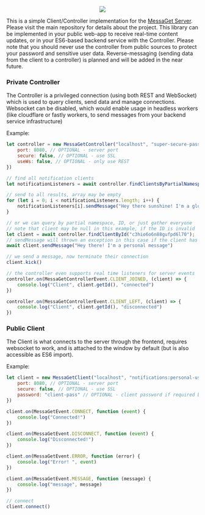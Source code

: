 <p align="center">
  <img src="https://i.imgur.com/7dtHykL.png" />
</p>

This is a simple Client/Controller implementation for the [MessaGet Server](https://github.com/messaget/messaget-server). Please visit the main repository for details about the project. This library can be implemented in your public web-app to receive real-time content updates, or in your ES6-based backend service with the Controller. Please note that you should never use the controller from public sources to protect your password and sensitive user data. Reverse-messaging (sending data from the client to a controller) is planned and will be added in the near future.

### Private Controller
The Controller is a privileged connection (using both REST and WebSocket) which is used to query clients, send data and manage connections. Websocket can be disabled, which would enable usage in headless workers (like cloudflare or fastly workers, to send messages from your backend service infrastructure)

Example:
```javascript
let controller = new MessaGetController("localhost", "super-secure-password", {
    port: 8080, // OPTIONAL - server port
    secure: false, // OPTIONAL - use SSL
    useWs: false, // OPTIONAL - only use REST
})

// find all notification clients
let notificationListeners = await controller.findClientsByPartialNamespace("notification:");

// send to all results, array may be empty
for (let i = 0; i < notificationListeners.length; i++) {
    notificationListeners[i].sendMessage("Hey there sunshine! I'm a global notification to all clients in the notification namespace!")
}

// or we can query by partial namespace, ID, or just gather everyone
// note that client may be null in this example, if the ID is invalid
let client = await controller.findClientById("c3hio6o6n88gufpd6l70");
// sendMessage will thrown an exception in this case if the client has disconnected between these function calls
await client.sendMessage("Hey there! I'm a personal message")

// we send a message, now terminate their connection
client.kick()

// the controller even supports real time listeners for server events
controller.on(MessaGetControllerEvent.CLIENT_JOINED, (client) => {
    console.log("Client", client.getId(), "connected")
})

controller.on(MessaGetControllerEvent.CLIENT_LEFT, (client) => {
    console.log("Client", client.getId(), "disconnected")
})
```

### Public Client
The Client is what connects to the server through the frontend, requires websocket to work, and is attached to the window by default (but is also accessible as ES6 import).

Example:
```javascript
let client = new MessaGetClient("localhost", "notifications:personal-user -oken", {
    port: 8080, // OPTIONAL - server port
    secure: false, // OPTIONAL - use SSL
    password: "client-pass" // OPTIONAL - client password if required by the server
})

client.on(MessaGetEvent.CONNECT, function (event) {
    console.log("Connected!")
})

client.on(MessaGetEvent.DISCONNECT, function (event) {
    console.log("Disconnected!")
})

client.on(MessaGetEvent.ERROR, function (error) {
    console.log("Error! ", event)
})

client.on(MessaGetEvent.MESSAGE, function (message) {
    console.log("message", message)
})

// connect
client.connect()
```